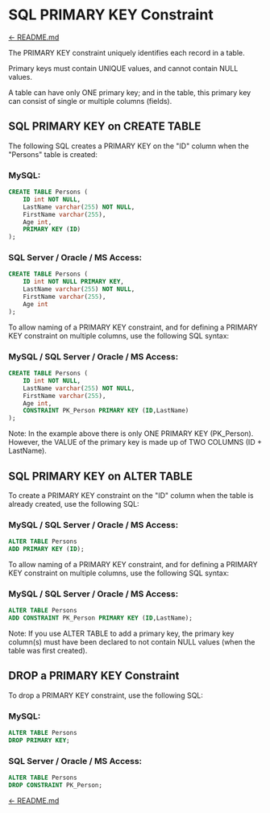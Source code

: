 # SQL PRIMARY KEY Constraint

[← README.md](../README.md)

The PRIMARY KEY constraint uniquely identifies each record in a table.

Primary keys must contain UNIQUE values, and cannot contain NULL values.

A table can have only ONE primary key; and in the table, this primary key can consist of single or multiple columns (fields).

## SQL PRIMARY KEY on CREATE TABLE

The following SQL creates a PRIMARY KEY on the "ID" column when the "Persons" table is created:

### MySQL:

```sql
CREATE TABLE Persons (
    ID int NOT NULL,
    LastName varchar(255) NOT NULL,
    FirstName varchar(255),
    Age int,
    PRIMARY KEY (ID)
);
```

### SQL Server / Oracle / MS Access:

```sql
CREATE TABLE Persons (
    ID int NOT NULL PRIMARY KEY,
    LastName varchar(255) NOT NULL,
    FirstName varchar(255),
    Age int
);
```

To allow naming of a PRIMARY KEY constraint, and for defining a PRIMARY KEY constraint on multiple columns, use the following SQL syntax:

### MySQL / SQL Server / Oracle / MS Access:

```sql
CREATE TABLE Persons (
    ID int NOT NULL,
    LastName varchar(255) NOT NULL,
    FirstName varchar(255),
    Age int,
    CONSTRAINT PK_Person PRIMARY KEY (ID,LastName)
);
```

Note: In the example above there is only ONE PRIMARY KEY (PK_Person). However, the VALUE of the primary key is made up of TWO COLUMNS (ID + LastName).

## SQL PRIMARY KEY on ALTER TABLE

To create a PRIMARY KEY constraint on the "ID" column when the table is already created, use the following SQL:

### MySQL / SQL Server / Oracle / MS Access:

```sql
ALTER TABLE Persons
ADD PRIMARY KEY (ID);
```

To allow naming of a PRIMARY KEY constraint, and for defining a PRIMARY KEY constraint on multiple columns, use the following SQL syntax:

### MySQL / SQL Server / Oracle / MS Access:

```sql
ALTER TABLE Persons
ADD CONSTRAINT PK_Person PRIMARY KEY (ID,LastName);
```

Note: If you use ALTER TABLE to add a primary key, the primary key column(s) must have been declared to not contain NULL values (when the table was first created).

## DROP a PRIMARY KEY Constraint

To drop a PRIMARY KEY constraint, use the following SQL:

### MySQL:

```sql
ALTER TABLE Persons
DROP PRIMARY KEY;
```

### SQL Server / Oracle / MS Access:

```sql
ALTER TABLE Persons
DROP CONSTRAINT PK_Person;
```

[← README.md](../README.md)